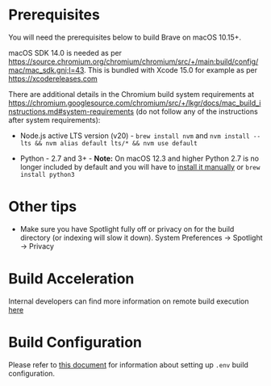 # Prerequisites

You will need the prerequisites below to build Brave on macOS 10.15+.

macOS SDK 14.0 is needed as per https://source.chromium.org/chromium/chromium/src/+/main:build/config/mac/mac_sdk.gni;l=43. This is bundled with Xcode 15.0 for example as per https://xcodereleases.com

There are additional details in the Chromium build system requirements at https://chromium.googlesource.com/chromium/src/+/lkgr/docs/mac_build_instructions.md#system-requirements (do not follow any of the instructions after system requirements):

- Node.js active LTS version (v20) - `brew install nvm` and `nvm install --lts && nvm alias default lts/* && nvm use default`

- Python - 2.7 and 3+ - **Note:** On macOS 12.3 and higher Python 2.7 is no longer included by default and you will have to [install it manually](https://www.python.org/downloads/release/python-2718/) or `brew install python3`

# Other tips

- Make sure you have Spotlight fully off or privacy on for the build directory (or indexing will slow it down). System Preferences -> Spotlight -> Privacy

# Build Acceleration

Internal developers can find more information on remote build execution [here](https://github.com/brave/devops/wiki/Remote-Build-Execution)

# Build Configuration

Please refer to [this document](https://github.com/brave/brave-browser/wiki/Build-configuration) for information about setting up `.env` build configuration.
